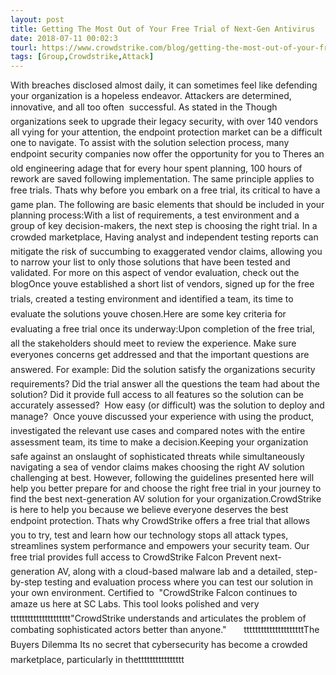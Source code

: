 ```yaml
---
layout: post
title: Getting The Most Out of Your Free Trial of Next-Gen Antivirus
date: 2018-07-11 00:02:3
tourl: https://www.crowdstrike.com/blog/getting-the-most-out-of-your-free-trial-of-next-gen-antivirus/
tags: [Group,Crowdstrike,Attack]
---
```

With breaches disclosed almost daily, it can sometimes feel like defending your organization is a hopeless endeavor. Attackers are determined, innovative, and all too often  successful. As stated in the Though organizations seek to upgrade their legacy security, with over 140 vendors all vying for your attention, the endpoint protection market can be a difficult one to navigate. To assist with the solution selection process, many endpoint security companies now offer the opportunity for you to Theres an old engineering adage that for every hour spent planning, 100 hours of rework are saved following implementation. The same principle applies to free trials. Thats why before you embark on a free trial, its critical to have a game plan. The following are basic elements that should be included in your planning process:With a list of requirements, a test environment and a group of key decision-makers, the next step is choosing the right trial. In a crowded marketplace, Having analyst and independent testing reports can mitigate the risk of succumbing to exaggerated vendor claims, allowing you to narrow your list to only those solutions that have been tested and validated. For more on this aspect of vendor evaluation, check out the blogOnce youve established a short list of vendors, signed up for the free trials, created a testing environment and identified a team, its time to evaluate the solutions youve chosen.Here are some key criteria for evaluating a free trial once its underway:Upon completion of the free trial, all the stakeholders should meet to review the experience. Make sure everyones concerns get addressed and that the important questions are answered. For example: Did the solution satisfy the organizations security requirements? Did the trial answer all the questions the team had about the solution? Did it provide full access to all features so the solution can be accurately assessed?  How easy (or difficult) was the solution to deploy and manage?  Once youve discussed your experience with using the product, investigated the relevant use cases and compared notes with the entire assessment team, its time to make a decision.Keeping your organization safe against an onslaught of sophisticated threats while simultaneously navigating a sea of vendor claims makes choosing the right AV solution challenging at best. However, following the guidelines presented here will help you better prepare for and choose the right free trial in your journey to find the best next-generation AV solution for your organization.CrowdStrike is here to help you because we believe everyone deserves the best endpoint protection. Thats why CrowdStrike offers a free trial that allows you to try, test and learn how our technology stops all attack types, streamlines system performance and empowers your security team. Our free trial provides full access to CrowdStrike Falcon Prevent next-generation AV, along with a cloud-based malware lab and a detailed, step-by-step testing and evaluation process where you can test our solution in your own environment. Certified to  "CrowdStrike Falcon continues to amaze us here at SC Labs. This tool looks polished and veryttttttttttttttttttttt"CrowdStrike understands and articulates the problem of combating sophisticated actors better than anyone."       tttttttttttttttttttttThe Buyers Dilemma Its no secret that cybersecurity has become a crowded marketplace, particularly in thetttttttttttttttt